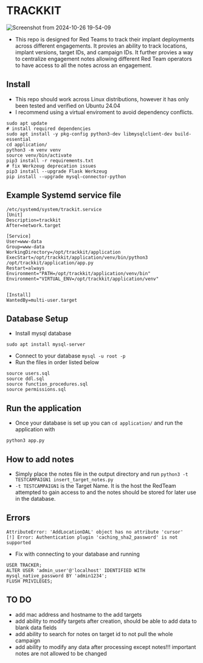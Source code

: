 # TRACKKIT
![Screenshot from 2024-10-26 19-54-09](https://github.com/user-attachments/assets/cecf893c-0d62-4acd-91fa-4f6b3554b13d)
- This repo is designed for Red Teams to track their implant deployments across different engagements. It provies an ability to track locations, implant versions, target IDs, and campaign IDs. It further provies a way to centralize engagement notes allowing different Red Team operators to have access to all the notes across an engagement.

## Install
- This repo should work across Linux distributions, however it has only been tested and verified on Ubuntu 24.04
- I recommend using a virtual enviroment to avoid dependency conflicts.
````
sudo apt update
# install required dependencies 
sudo apt install -y pkg-config python3-dev libmysqlclient-dev build-essential
cd application/
python3 -m venv venv
source venv/bin/activate 
pip3 install -r requirements.txt
# fix Werkzeug deprecation issues
pip3 install --upgrade Flask Werkzeug
pip install --upgrade mysql-connector-python
````
## Example Systemd service file 
````
/etc/systemd/system/trackit.service
[Unit]
Description=trackkit
After=network.target

[Service]
User=www-data
Group=www-data
WorkingDirectory=/opt/trackkit/application
ExecStart=/opt/trackkit/application/venv/bin/python3 /opt/trackkit/application/app.py
Restart=always
Environment="PATH=/opt/trackkit/application/venv/bin"
Environment="VIRTUAL_ENV=/opt/trackkit/application/venv"


[Install]
WantedBy=multi-user.target
````
## Database Setup
- Install mysql database 
````
sudo apt install mysql-server
````
- Connect to your database `mysql -u root -p`
- Run the files in order listed below 
````
source users.sql
source ddl.sql
source function_procedures.sql
source permissions.sql
````
## Run the application 
- Once your database is set up you can `cd application/` and run the application with 
````
python3 app.py
````
## How to add notes 
- Simply place the notes file in the output directory and run `python3 -t TESTCAMPAIGN1 insert_target_notes.py`
- `-t TESTCAMPAIGN1` is the Target Name. It is the host the RedTeam attempted to gain access to and the notes should be stored for later use in the database.

## Errors 
````
AttributeError: 'AddLocationDAL' object has no attribute 'cursor'
[!] Error: Authentication plugin 'caching_sha2_password' is not supported
````
- Fix with connecting to your database and running 
````
USER TRACKER;
ALTER USER 'admin_user'@'localhost' IDENTIFIED WITH mysql_native_password BY 'admin1234';
FLUSH PRIVILEGES;
````

## TO DO 
- add mac address and hostname to the add targets
- add ability to modify targets after creation, should be able to add data to blank data fields 
- add ability to search for notes on target id to not pull the whole campaign 
- add ability to modify any data after processing except notes!!! important notes are not allowed to be changed
